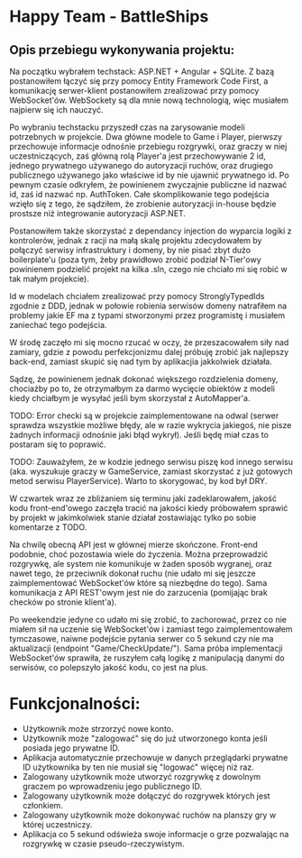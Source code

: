 # Happy Team - BattleShips
## Opis przebiegu wykonywania projektu:
Na początku wybrałem techstack: ASP.NET + Angular + SQLite.
Z bazą postanowiłem łączyć się przy pomocy Entity Framework Code First, a komunikację serwer-klient postanowiłem zrealizować przy pomocy WebSocket'ów.
WebSockety są dla mnie nową technologią, więc musiałem najpierw się ich nauczyć.

Po wybraniu techstacku przyszedł czas na zarysowanie modeli potrzebnych w projekcie.
Dwa główne modele to Game i Player, pierwszy przechowuje informacje odnośnie przebiegu rozgrywki, oraz graczy w niej uczestniczących, zaś główną rolą Player'a jest przechowywanie 2 id, jednego prywatnego używanego do autoryzacji ruchów, oraz drugiego publicznego używanego jako właściwe id by nie ujawnić prywatnego id.
Po pewnym czasie odkryłem, że powinienem zwyczajnie publiczne id nazwać id, zaś id nazwać np. AuthToken.
Całe skomplikowanie tego podejścia wzięło się z tego, że sądziłem, że zrobienie autoryzacji in-house będzie prostsze niż integrowanie autoryzacji ASP.NET.

Postanowiłem także skorzystać z dependancy injection do wyparcia logiki z kontrolerów, jednak z racji na małą skalę projektu zdecydowałem by połączyć serwisy infrastruktury i domeny, by nie pisać zbyt dużo boilerplate'u (poza tym, żeby prawidłowo zrobić podział N-Tier'owy powinienem podzielić projekt na kilka .sln, czego nie chciało mi się robić w tak małym projekcie).

Id w modelach chciałem zrealizować przy pomocy StronglyTypedIds zgodnie z DDD, jednak w połowie robienia serwisów domeny natrafiłem na problemy jakie EF ma z typami stworzonymi przez programistę i musiałem zaniechać tego podejścia.


W środę zaczęło mi się mocno rzucać w oczy, że przeszacowałem siły nad zamiary, gdzie z powodu perfekcjonizmu dalej próbuję zrobić jak najlepszy back-end, zamiast skupić się nad tym by aplikacjia jakkolwiek działała.

Sądzę, że powinienem jednak dokonać większego rozdzielenia domeny, chociażby po to, że otrzymałbym za darmo wycięcie obiektów z modeli kiedy chciałbym je wysyłać jeśli bym skorzystał z AutoMapper'a.

TODO: Error checki są w projekcie zaimplementowane na odwal (serwer sprawdza wszystkie możliwe błędy, ale w razie wykrycia jakiegoś, nie pisze żadnych informacji odnośnie jaki błąd wykrył). Jeśli będę miał czas to postaram się to poprawić.

TODO: Zauważyłem, że w kodzie jednego serwisu piszę kod innego serwisu (aka. wyszukuje graczy w GameService, zamiast skorzystać z już gotowych metod serwisu PlayerService). Warto to skorygować, by kod był DRY.


W czwartek wraz ze zbliżaniem się terminu jaki zadeklarowałem, jakość kodu front-end'owego zaczęła tracić na jakości kiedy próbowałem sprawić by projekt w jakimkolwiek stanie działał zostawiając tylko po sobie komentarze z TODO.

Na chwilę obecną API jest w głównej mierze skończone. Front-end podobnie, choć pozostawia wiele do życzenia. Można przeprowadzić rozgrywkę, ale system nie komunikuje w żaden sposób wygranej, oraz nawet tego, że przeciwnik dokonał ruchu (nie udało mi się jeszcze zaimplementować WebSocket'ów które są niezbędne do tego).
Sama komunikacja z API REST'owym jest nie do zarzucenia (pomijając brak checków po stronie klient'a).

Po weekendzie jedyne co udało mi się zrobić, to zachorować, przez co nie miałem sił na uczenie się WebSocket'ów i zamiast tego zaimplementowałem tymczasowe, naiwne podejście pytania serwer co 5 sekund czy nie ma aktualizacji (endpoint "Game/CheckUpdate/"). Sama próba implementacji WebSocket'ów sprawiła, że ruszyłem całą logikę z manipulacją danymi do serwisów, co polepszyło jakość kodu, co jest na plus.

# Funkcjonalności:
- Użytkownik może strzorzyć nowe konto.
- Użytkownik może "zalogować" się do już utworzonego konta jeśli posiada jego prywatne ID.
- Aplikacja automatycznie przechowuje w danych przeglądarki prywatne ID użytkownika by ten nie musiał się "logować" więcej niż raz.
- Zalogowany użytkownik może utworzyć rozgrywkę z dowolnym graczem po wprowadzeniu jego publicznego ID.
- Zalogowany użytkownik może dołączyć do rozgrywek których jest członkiem.
- Zalogowany użytkownik może dokonywać ruchów na planszy gry w której uczestniczy.
- Aplikacja co 5 sekund odświeża swoje informacje o grze pozwalając na rozgrywkę w czasie pseudo-rzeczywistym.
